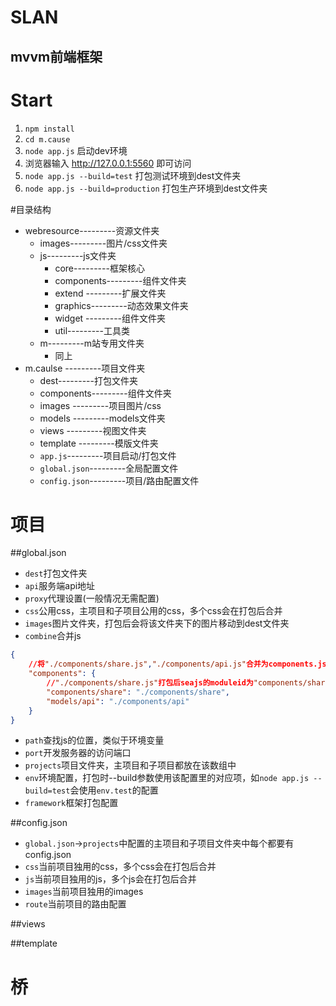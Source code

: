 SLAN
=======

mvvm前端框架
---

# Start
1. `npm install`
2. `cd m.cause`
3. `node app.js` 启动dev环境
4. 浏览器输入 http://127.0.0.1:5560 即可访问
5. `node app.js --build=test` 打包测试环境到dest文件夹
6. `node app.js --build=production` 打包生产环境到dest文件夹

#目录结构

* webresource---------资源文件夹
    * images---------图片/css文件夹
    * js---------js文件夹
        * core---------框架核心
        * components---------组件文件夹
        * extend ---------扩展文件夹
        * graphics---------动态效果文件夹
        * widget ---------组件文件夹
        * util---------工具类
    * m---------m站专用文件夹
        * 同上
* m.caulse    ---------项目文件夹
    * dest---------打包文件夹
    * components---------组件文件夹
    * images ---------项目图片/css
    * models ---------models文件夹
    * views ---------视图文件夹
    * template ---------模版文件夹
    * `app.js`---------项目启动/打包文件
    * `global.json`---------全局配置文件
    * `config.json`---------项目/路由配置文件

# 项目

##global.json

* `dest`打包文件夹
* `api`服务端api地址
* `proxy`代理设置(一般情况无需配置)
* `css`公用css，主项目和子项目公用的css，多个css会在打包后合并
* `images`图片文件夹，打包后会将该文件夹下的图片移动到dest文件夹
* `combine`合并js
```json
{
    //将"./components/share.js","./components/api.js"合并为components.js
    "components": {
        //"./components/share.js"打包后seajs的moduleid为"components/share"
        "components/share": "./components/share",
        "models/api": "./components/api"
    }
}
```
* `path`查找js的位置，类似于环境变量
* `port`开发服务器的访问端口
* `projects`项目文件夹，主项目和子项目都放在该数组中
* `env`环境配置，打包时--build参数使用该配置里的对应项，如`node app.js --build=test`会使用`env.test`的配置
* `framework`框架打包配置

##config.json

* `global.json`->`projects`中配置的主项目和子项目文件夹中每个都要有config.json
* `css`当前项目独用的css，多个css会在打包后合并
* `js`当前项目独用的js，多个js会在打包后合并
* `images`当前项目独用的images
* `route`当前项目的路由配置

##views

##template


# 桥